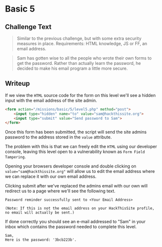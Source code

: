 # Basic 5

## Challenge Text

> Similar to the previous challenge, but with some extra security measures in place. Requirements: HTML knowledge, JS or FF, an email address.

> Sam has gotten wise to all the people who wrote their own forms to get the password. Rather than actually learn the password, he decided to make his email program a little more secure.

## Writeup

If we view the ```HTML``` source code for the form on this level we'll see a hidden input with the email address of the site admin.

```html
<form action="/missions/basic/5/level5.php" method="post">
    <input type="hidden" name="to" value="sam@hackthissite.org">
    <input type="submit" value="Send password to Sam">
</form>
```

Once this form has been submitted, the script will send the site admins password to the address stored in the ```value``` attribute.

The problem with this is that we can freely edit the ```HTML``` using our developer console, leaving this level open to a vulnerability known as ```Form Field Tampering```.

Opening your browsers developer console and double clicking on ```value="sam@hackthissite.org"``` will allow us to edit the email address where we can replace it with our own email address.

Clicking submit after we've replaced the admins email with our own will redirect us to a page where we'll see the following text.

```
Password reminder successfully sent to <Your Email Address>

(Note: If this is not the email address on your HackThisSite profile, no email will actually be sent.)
```

If done correctly you should see an e-mail addressed to "Sam" in your inbox which contains the password needed to complete this level.

```
Sam,
Here is the password: '3bcb223b'.
```
